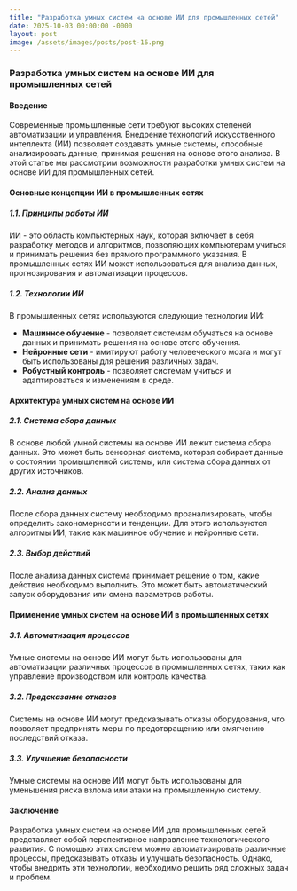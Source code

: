 ```yaml
---
title: "Разработка умных систем на основе ИИ для промышленных сетей"
date: 2025-10-03 00:00:00 -0000
layout: post
image: /assets/images/posts/post-16.png
---
```

### Разработка умных систем на основе ИИ для промышленных сетей

#### Введение

Современные промышленные сети требуют высоких степеней автоматизации и управления. Внедрение технологий искусственного интеллекта (ИИ) позволяет создавать умные системы, способные анализировать данные, принимая решения на основе этого анализа. В этой статье мы рассмотрим возможности разработки умных систем на основе ИИ для промышленных сетей.

#### Основные концепции ИИ в промышленных сетях

##### 1.1. **Принципы работы ИИ**

ИИ - это область компьютерных наук, которая включает в себя разработку методов и алгоритмов, позволяющих компьютерам учиться и принимать решения без прямого программного указания. В промышленных сетях ИИ может использоваться для анализа данных, прогнозирования и автоматизации процессов.

##### 1.2. **Технологии ИИ**

В промышленных сетях используются следующие технологии ИИ:

*   **Машинное обучение** - позволяет системам обучаться на основе данных и принимать решения на основе этого обучения.
*   **Нейронные сети** - имитируют работу человеческого мозга и могут быть использованы для решения различных задач.
*   **Робустный контроль** - позволяет системам учиться и адаптироваться к изменениям в среде.

#### Архитектура умных систем на основе ИИ

##### 2.1. **Система сбора данных**

В основе любой умной системы на основе ИИ лежит система сбора данных. Это может быть сенсорная система, которая собирает данные о состоянии промышленной системы, или система сбора данных от других источников.

##### 2.2. **Анализ данных**

После сбора данных систему необходимо проанализировать, чтобы определить закономерности и тенденции. Для этого используются алгоритмы ИИ, такие как машинное обучение и нейронные сети.

##### 2.3. **Выбор действий**

После анализа данных система принимает решение о том, какие действия необходимо выполнить. Это может быть автоматический запуск оборудования или смена параметров работы.

#### Применение умных систем на основе ИИ в промышленных сетях

##### 3.1. **Автоматизация процессов**

Умные системы на основе ИИ могут быть использованы для автоматизации различных процессов в промышленных сетях, таких как управление производством или контроль качества.

##### 3.2. **Предсказание отказов**

Системы на основе ИИ могут предсказывать отказы оборудования, что позволяет предпринять меры по предотвращению или смягчению последствий отказа.

##### 3.3. **Улучшение безопасности**

Умные системы на основе ИИ могут быть использованы для уменьшения риска взлома или атаки на промышленную систему.

#### Заключение

Разработка умных систем на основе ИИ для промышленных сетей представляет собой перспективное направление технологического развития. С помощью этих систем можно автоматизировать различные процессы, предсказывать отказы и улучшать безопасность. Однако, чтобы внедрить эти технологии, необходимо решить ряд сложных задач и проблем.
